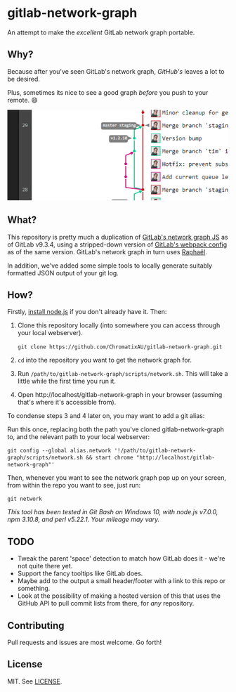 # gitlab-network-graph
An attempt to make the _excellent_ GitLab network graph portable.

## Why?

Because after you've seen GitLab's network graph, _GitHub's_ leaves a lot to be desired.

Plus, sometimes its nice to see a good graph _before_ you push to your remote. :smile:

![The GitLab network graph](screenshot.png)

## What?

This repository is pretty much a duplication of [GitLab's network graph JS](https://github.com/gitlabhq/gitlabhq/tree/v9.3.4/app/assets/javascripts/network) as of GitLab v9.3.4, using a stripped-down version of [GitLab's webpack config](https://github.com/gitlabhq/gitlabhq/blob/v9.3.4/config/webpack.config.js) as of the same version. GitLab's network graph in turn uses [Raphaël](http://dmitrybaranovskiy.github.io/raphael/).

In addition, we've added some simple tools to locally generate suitably formatted JSON output of your git log.

## How?

Firstly, [install node.js](https://nodejs.org/en/download/current/) if you don't already have it. Then:

1. Clone this repository locally (into somewhere you can access through your local webserver).

   `git clone https://github.com/ChromatixAU/gitlab-network-graph.git`

2. `cd` into the repository you want to get the network graph for.
3. Run `/path/to/gitlab-network-graph/scripts/network.sh`. This will take a little while the first time you run it.
4. Open http://localhost/gitlab-network-graph in your browser (assuming that's where it's accessible from).

To condense steps 3 and 4 later on, you may want to add a git alias:

Run this once, replacing both the path you've cloned gitlab-network-graph to, and the relevant path to your local webserver:

    git config --global alias.network '!/path/to/gitlab-network-graph/scripts/network.sh && start chrome "http://localhost/gitlab-network-graph"'

Then, whenever you want to see the network graph pop up on your screen, from within the repo you want to see, just run:

    git network

_This tool has been tested in Git Bash on Windows 10, with node.js v7.0.0, npm 3.10.8, and perl v5.22.1. Your mileage may vary._

## TODO

* Tweak the parent 'space' detection to match how GitLab does it - we're not quite there yet.
* Support the fancy tooltips like GitLab does.
* Maybe add to the output a small header/footer with a link to this repo or something.
* Look at the possibility of making a hosted version of this that uses the GitHub API to pull commit lists from there, for _any_ repository.

## Contributing

Pull requests and issues are most welcome. Go forth!

## License

MIT. See [LICENSE](LICENSE).
